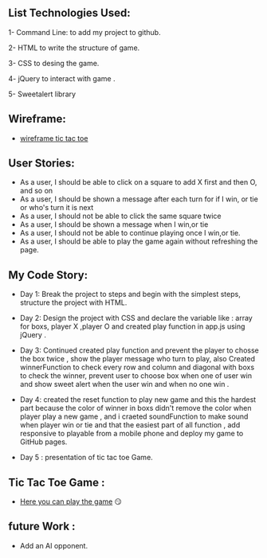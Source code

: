 ## List Technologies Used:
1- Command Line: to add my project to github. 

2- HTML to write the structure of game.

3- CSS to desing the game.

4- jQuery to interact with game .

5- Sweetalert library 

## Wireframe:
* [wireframe tic tac toe](https://wireframe.cc/pro/pp/2aa30ef32282186)

## User Stories:
* As a user, I should be able to click on a square to add X first and then O, and so on
* As a user, I should be shown a message after each turn for if I win, or tie or who's turn it is next
* As a user, I should not be able to click the same square twice
* As a user, I should be shown a message when I win,or tie
* As a user, I should not be able to continue playing once I win,or tie.
* As a user, I should be able to play the game again  without refreshing the page.

## My Code Story:
* Day 1: Break the project to steps and begin with the simplest steps, structure the project with HTML.

* Day 2: Design the project with CSS and declare the variable like : array for boxs, player X ,player O and created play function in app.js using jQuery .

* Day 3: Continued created play function and prevent the player to chosse the box twice , show the player message who turn to play, also Created winnerFunction to check every row and column and diagonal with boxs to check the winner, prevent user to choose box when one of user win  and show sweet alert when the user win and when no one win .

* Day 4: created the reset function to play new game and this the hardest part because the color of winner in boxs didn't remove the color  when player play a new game , and i craeted soundFunction  to make sound when player win or tie and that the easiest part of all function , add responsive  to playable from a mobile phone and deploy my game to GitHub pages.

* Day 5 : presentation of tic tac toe Game.


## Tic Tac Toe Game :
* [Here you can play the game](https://dalia-a.github.io/project1/) :smirk:


## future Work :

* Add an AI opponent.



